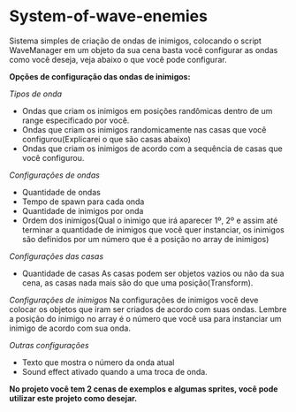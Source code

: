 # System-of-wave-enemies
Sistema simples de criação de ondas de inimigos, colocando o script WaveManager em um objeto da sua cena basta você configurar as ondas como você deseja, veja abaixo o que você pode configurar.

**Opções de configuração das ondas de inimigos:**

*Tipos de onda*
 - Ondas que criam os inimigos em posições randômicas dentro de um range especificado por você.
 - Ondas que criam os inimigos randomicamente nas casas que você configurou(Explicarei o que são casas abaixo)
 - Ondas que criam os inimigos de acordo com a sequência de casas que você configurou.

*Configurações de ondas*
 - Quantidade de ondas
 - Tempo de spawn para cada onda
 - Quantidade de inimigos por onda
 - Ordem dos inimigos(Qual o inimigo que irá aparecer 1º, 2º e assim até terminar a quantidade de inimigos que você quer instanciar, os inimigos são definidos por um número que é a posição no array de inimigos)

*Configurações das casas*
 - Quantidade de casas
  As casas podem ser objetos vazios ou não da sua cena, as casas nada mais são do que uma posição(Transform).

*Configurações de inimigos*
  Na configurações de inimigos você deve colocar os objetos que iram ser criados de acordo com suas ondas. Lembre a posição do inimigo no array é o número que você usa para instanciar um inimigo de acordo com sua onda.

*Outras configurações*
 - Texto que mostra o número da onda atual
 - Sound effect ativado quando a uma troca de onda.

**No projeto você tem 2 cenas de exemplos e algumas sprites, você pode utilizar este projeto como desejar.**
